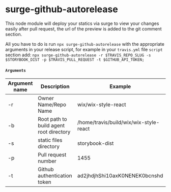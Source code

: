 # surge-github-autorelease

This node module will deploy your statics via surge to view your changes easily after pull request, the url of the preview is added to the git comment section.

All you have to do is run `npx surge-github-autorelease` with the appropriate arguments in your release script, for example in your `travis.yml` file `script` section  add: `npx surge-github-autorelease -r $TRAVIS_REPO_SLUG -s $STORYBOOK_DIST -p $TRAVIS_PULL_REQUEST -t $GITHUB_API_TOKEN;`

#### `Arguments`

| Argument name            | Description                             | Example            |
| ------------------------ | ---------------------------------------- |------------------ |
| -r                     | Owner Name/Repo Name  |wix/wix-style-react|
| -b                     | Root path to build agent root directory| /home/travis/build/wix/wix-style-react |
| -s                     | static files directory                          | storybook-dist|
| -p                     | Pull request number                          |1455|
| -t                     | Github authentication token                          |ad2jhdjhShi10axK0NENEK0bcnshd|
